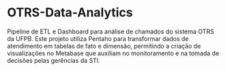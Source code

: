# OTRS-Data-Analytics
Pipeline de ETL e Dashboard para análise de chamados do sistema OTRS da UFPB. Este projeto utiliza Pentaho para transformar dados de atendimento em tabelas de fato e dimensão, permitindo a criação de visualizações no Metabase que auxiliam no monitoramento e na tomada de decisões pelas gerências da STI.
